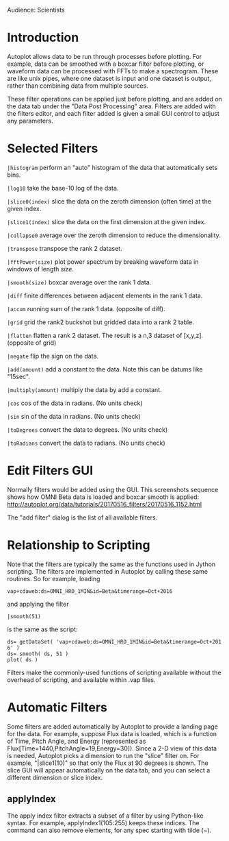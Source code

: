 Audience: Scientists

# Introduction

Autoplot allows data to be run through processes before plotting. For
example, data can be smoothed with a boxcar filter before plotting, or
waveform data can be processed with FFTs to make a spectrogram. These
are like unix pipes, where one dataset is input and one dataset is
output, rather than combining data from multiple sources.

These filter operations can be applied just before plotting, and are
added on the data tab under the "Data Post Processing" area. Filters are
added with the filters editor, and each filter added is given a small
GUI control to adjust any parameters.

# Selected Filters

`|histogram` perform an "auto" histogram of the data that automatically
sets bins.

`|log10` take the base-10 log of the data.

`|slice0(index)` slice the data on the zeroth dimension (often time) at
the given index.

`|slice1(index)` slice the data on the first dimension at the given
index.

`|collapse0` average over the zeroth dimension to reduce the
dimensionality.

`|transpose` transpose the rank 2 dataset.

`|fftPower(size)` plot power spectrum by breaking waveform data in
windows of length <em>size</em>.

`|smooth(size)` boxcar average over the rank 1 data.

`|diff` finite differences between adjacent elements in the rank 1 data.

`|accum` running sum of the rank 1 data. (opposite of diff).

`|grid` grid the rank2 buckshot but gridded data into a rank 2 table.

`|flatten` flatten a rank 2 dataset. The result is a n,3 dataset of
\[x,y,z\]. (opposite of grid)

`|negate` flip the sign on the data.

`|add(amount)` add a constant to the data. Note this can be datums like
"15sec".

`|multiply(amount)` multiply the data by add a constant.

`|cos` cos of the data in radians. (No units check)

`|sin` sin of the data in radians. (No units check)

`|toDegrees` convert the data to degrees. (No units check)

`|toRadians` convert the data to radians. (No units check)

# Edit Filters GUI

Normally filters would be added using the GUI. This screenshots sequence
shows how OMNI Beta data is loaded and boxcar smooth is applied:
<http://autoplot.org/data/tutorials/20170516_filters/20170516_1152.html>

The "add filter" dialog is the list of all available filters.

# Relationship to Scripting

Note that the filters are typically the same as the functions used in
Jython scripting. The filters are implemented in Autoplot by calling
these same routines. So for example, loading

`vap+cdaweb:ds=OMNI_HRO_1MIN&id=Beta&timerange=Oct+2016`

and applying the filter

`|smooth(51)`

is the same as the script:

`ds= getDataSet( 'vap+cdaweb:ds=OMNI_HRO_1MIN&id=Beta&timerange=Oct+2016' )`  
`ds= smooth( ds, 51 )`  
`plot( ds )`

Filters make the commonly-used functions of scripting available without
the overhead of scripting, and available within .vap files.

# Automatic Filters

Some filters are added automatically by Autoplot to provide a landing
page for the data. For example, suppose Flux data is loaded, which is a
function of Time, Pitch Angle, and Energy (represented as
Flux\[Time=1440,PitchAngle=19,Energy=30\]). Since a 2-D view of this
data is needed, Autoplot picks a dimension to run the "slice" filter on.
For example, "|slice1(10)" so that only the Flux at 90 degrees is shown.
The slice GUI will appear automatically on the data tab, and you can
select a different dimension or slice index.

## applyIndex

The apply index filter extracts a subset of a filter by using
Python-like syntax. For example, applyIndex1(105:255) keeps these
indices. The command can also remove elements, for any spec starting
with tilde (\~).
